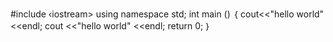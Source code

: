 #include ‹iostream>
using namespace std;
int main ()
｛
cout<<"hello world"<<endl;
cout <<"hello world" <<endl;
return 0;
｝